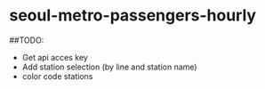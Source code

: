 # seoul-metro-passengers-hourly

##TODO:
- Get api acces key
- Add station selection (by line and station name)
- color code stations
